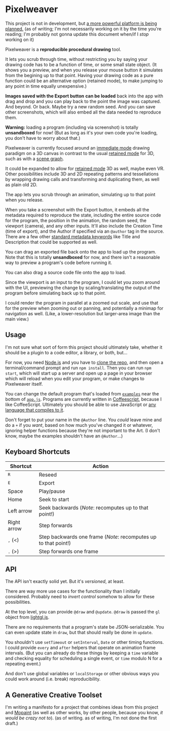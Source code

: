 
# Pixelweaver

This project is not in development, but [a more powerful platform is being planned.](#a-generative-creative-toolset) (as of writing; I'm not necessarily working on it by the time you're reading; I'm probably not gonna update this document when/if I *stop* working on it)

Pixelweaver is a **reproducible procedural drawing** tool.

It lets you scrub through time,
without restricting you by saying your drawing code has to be a function of time, or some small state object.
(It shows you a preview, and when you release your mouse button it simulates from the begining up to that point.
Having your drawing code as a pure function could be an alternative option (retained mode), to make jumping to any point in time equally unexpensive.) 

**Images saved with the Export button**
**can be loaded** back into the app with drag and drop
and you can play back to the point the image was captured.
And beyond. Or back.
Maybe try a new random seed.
And you can save other screenshots, which will also embed all the data needed to reproduce them.
<!-- (once zooming/panning implemented:) -->
<!-- *"Zoom and enhance."* -->
<!-- *"Uncrop."* -->
<!-- (once code export supported:) -->
<!-- And then export the code and/or edit it in an editor or whatever? -->

<!-- They embed all the data needed to reproduce the state at which they were captured -->
<!-- including source code, random seed, position in time and space, etc., -->

<!-- (You can also save images that don't include any of that metadata by just right clicking on the canvas and saving it as an image. In chrome, at least...) -->

**Warning:** loading a program (including via screenshot) is totally **unsandboxed** for now!
(But as long as it's your own code you're loading, you don't have to worry about that.)

Pixelweaver is currently focused around an [immediate mode] drawing paradigm on a 3D canvas
in contrast to the usual [retained mode] for 3D, such as with a [scene graph].


It could be expanded to allow for [retained mode] 3D as well,
maybe even VR.
Other possibilities include 3D and 2D repeating patterns and tessellations
by wrapping drawing calls and transforming and duplicating them,
as well as plain old 2D.

The app lets you scrub through an animation,
simulating up to that point when you release.

When you take a screenshot with the Export button,
it embeds all the metadata required to reproduce the state,
including the entire source code for the program,
the position in the animation, the random seed, the viewport (camera), and any other inputs.
It'll also include the Creation Time (time of export),
and the Author if specified via an `@author` tag in the source.
There are a few other [standard metadata keywords]
like Title and Description that could be supported as well.

<!-- You can drag and drop an exported image back into the app -->
<!-- to load up the program that generated the image. -->
You can drag an exported file back onto the app to load up the program.
Note that this is totally **unsandboxed** for now,
and there isn't a reasonable way to preview a program's code before running it.

You can also drag a source code file onto the app to load.

Since the viewport is an input to the program,
I could let you zoom around with the UI,
previewing the change by scaling/translating the output of the program
before simulating back up to that point.

I could render the program in parallel at a zoomed out scale,
and use that for the preview when zooming out or panning,
and potentially a minimap for navigation as well.
(Like, a lower-resolution but larger-area image than the main view.)

## Usage

I'm not sure what sort of form this project should ultimately take,
whether it should be a plugin to a code editor, a library, or both,
but...

For now, you need [Node.js] and you have to [clone the repo],
and then open a terminal/command prompt and run `npm install`.
Then you can run `npm start`, which will start up a server and open up a page in your browser
which will reload when you edit your program,
or make changes to Pixelweaver itself.

You can change the default program that's loaded from [`examples`](./examples) near the bottom of [`app.js`](./src/app.js).
Programs are currently written in [Coffeescript], because I like CoffeeScript.
Ultimately you should be able to use JavaScript or [any language that compiles to it][compile-to-JS langs].

Don't forget to put your name in the `@Author` line.
You *could* leave mine and do a `+` if you *want*,
based on how much you've changed it or whatever,
ignoring helper functions because they're not important to the Art.
(I don't know, maybe the examples shouldn't have an `@Author`...)


## Keyboard Shortcuts

**Shortcut**|**Action**
-----|-----
<kbd>R</kbd>|Reseed
<kbd>E</kbd>|Export
Space|Play/pause
Home|Seek to start
Left arrow|Seek backwards (*Note*: recomputes up to that point!)
Right arrow|Step forwards
<kbd>,</kbd> (<)|Step backwards one frame (*Note*: recomputes up to that point!)
<kbd>.</kbd> (>)|Step forwards one frame


## API

The API isn't exactly solid yet.
But it's *versioned*, at least.

There are way more use cases for the functionality than I initially considered.
Probably need to *invert control* somehow to allow for these possibilities.
<!-- Like maybe this project should be more like a library
for including a scrubber and saving/loading state from screenshots,
but the rest is up to you?
I guess you'd have to have an API version indicator specific to your application.
And, idk, it seems like the end result should be an app,
but you'd naturally want so many things related to coding,
only tangentially related to the core idea of reproducibility,
that it doesn't make sense.
You'd want to able to use different languages (at least JS/CoffeeScript/TypeScript),
libraries (simplex noise and other algorithms, graphical frameworks),
and various features like infinite loop protection, and linking to and forking projects/fiddles.
It should be like a plugin.
-->

At the top level, you can provide `@draw` and `@update`.
`@draw` is passed the `gl` object from [lightgl.js].

There are no requirements that a program's state be JSON-serializable.
You can even update state in `draw`, but that should really be done in `update`.


You shouldn't use `setTimeout` or `setInterval`,
`Date` or other timing functions.
I could provide `every` and `after` helpers
that operate on animation frame intervals.
(But you can already do these things by keeping a `time` variable
and checking equality for scheduling a single event,
or `time` modulo N for a repeating event.)

And don't use global variables or `localStorage` or other obvious ways you could work around (i.e. break) reproducibility.

## A Generative Creative Toolset

I'm writing a manifesto for a project that combines ideas from this project and [Mopaint] (as well as other works, by other people, because you know, *it would be crazy not to*). (as of writing. as of writing, I'm not done the first draft.)


[immediate mode]: https://en.wikipedia.org/wiki/Immediate_mode_(computer_graphics)
[retained mode]: https://en.wikipedia.org/wiki/Retained_mode
[scene graph]: https://en.wikipedia.org/wiki/Scene_graph
[lightgl.js]: https://github.com/evanw/lightgl.js/
[standard metadata keywords]: https://www.w3.org/TR/PNG-Chunks.html#C.Summary-of-standard-chunks
[Node.js]: https://nodejs.org/
[Coffeescript]: http://coffeescript.org/
[compile-to-JS langs]: https://github.com/jashkenas/coffeescript/wiki/list-of-languages-that-compile-to-js
[clone the repo]: https://help.github.com/articles/cloning-a-repository/
[Mopaint]: https://github.com/1j01/mopaint
